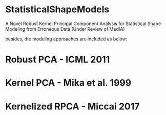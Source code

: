 # StatisticalShapeModels
A Novel Robust Kernel Principal Component Analysis for Statistical Shape Modeling from Erroneous Data (Under Review of MedIA)

besides, the modeling approaches are included as below: 

# Robust PCA - ICML 2011 
# Kernel PCA - Mika et al. 1999 
# Kernelized RPCA - Miccai 2017 

